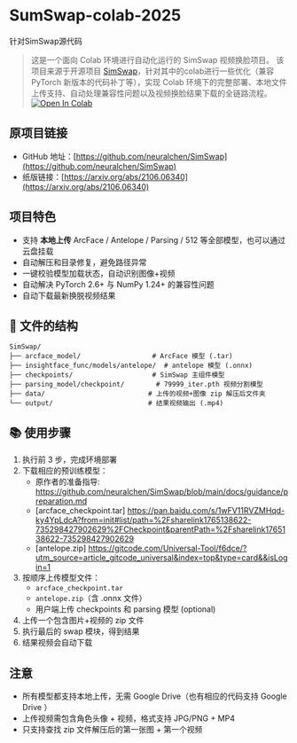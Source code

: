 # SumSwap-colab-2025
针对SimSwap源代码
> 这是一个面向 Colab 环境进行自动化运行的 SimSwap 视频换脸项目。
该项目来源于开源项目 [SimSwap](https://github.com/neuralchen/SimSwap)，针对其中的colab进行一些优化（兼容 PyTorch 新版本的代码补丁等），实现 Colab 环境下的完整部署、本地文件上传支持、自动处理兼容性问题以及视频换脸结果下载的全链路流程。
> [![Open In Colab](https://colab.research.google.com/assets/colab-badge.svg)](
https://colab.research.google.com/github/1569y/SumSwap-colab-2025-/blob/main/main.ipynb)

## 原项目链接

* GitHub 地址：[https://github.com/neuralchen/SimSwap](https://github.com/neuralchen/SimSwap)
* 纸版链接：[https://arxiv.org/abs/2106.06340](https://arxiv.org/abs/2106.06340)

## 项目特色

* 支持 **本地上传** ArcFace / Antelope / Parsing / 512 等全部模型，也可以通过云盘挂载
* 自动解压和目录修复，避免路径异常
* 一键校验模型加载状态，自动识别图像+视频
* 自动解决 PyTorch 2.6+ 与 NumPy 1.24+ 的兼容性问题
* 自动下载最新换脱视频结果

## 📃 文件的结构

```
SimSwap/
├── arcface_model/                  # ArcFace 模型 (.tar)
├── insightface_func/models/antelope/  # antelope 模型 (.onnx)
├── checkpoints/                    # SimSwap 主组件模型
├── parsing_model/checkpoint/        # 79999_iter.pth 视频分割模型
├── data/                          # 上传的视频+图像 zip 解压后文件夹
└── output/                        # 结果视频输出 (.mp4)
```

## 📚 使用步骤

1. 执行前 3 步，完成环境部署
2. 下载相应的预训练模型：
   - 原作者的准备指导: https://github.com/neuralchen/SimSwap/blob/main/docs/guidance/preparation.md
   - [arcface_checkpoint.tar] https://pan.baidu.com/s/1wFV11RVZMHqd-ky4YpLdcA?from=init#list/path=%2Fsharelink1765138622-735298427902629%2FCheckpoint&parentPath=%2Fsharelink1765138622-735298427902629
   - [antelope.zip] https://gitcode.com/Universal-Tool/f6dce/?utm_source=article_gitcode_universal&index=top&type=card&&isLogin=1
3. 按顺序上传模型文件：
   * `arcface_checkpoint.tar`
   * `antelope.zip`（含 .onnx 文件）
   * 用户端上传 checkpoints 和 parsing 模型 (optional)
4. 上传一个包含图片+视频的 zip 文件
5. 执行最后的 swap 模块，得到结果
6. 结果视频会自动下载

## 注意

* 所有模型都支持本地上传，无需 Google Drive（也有相应的代码支持 Google Drive ）
* 上传视频需包含角色头像 + 视频，格式支持 JPG/PNG + MP4
* 只支持查找 zip 文件解压后的第一张图 + 第一个视频

